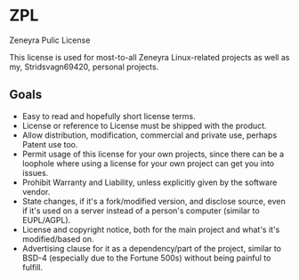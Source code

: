 # ZPL
Zeneyra Pulic License

This license is used for most-to-all Zeneyra Linux-related projects as well as my, Stridsvagn69420, personal projects.

## Goals
* Easy to read and hopefully short license terms.
* License or reference to License must be shipped with the product.
* Allow distribution, modification, commercial and private use, perhaps Patent use too.
* Permit usage of this license for your own projects, since there can be a loophole where using a license for your own project can get you into issues.
* Prohibit Warranty and Liability, unless explicitly given by the software vendor.
* State changes, if it's a fork/modified version, and disclose source, even if it's used on a server instead of a person's computer (similar to EUPL/AGPL).
* License and copyright notice, both for the main project and what's it's modified/based on.
* Advertising clause for it as a dependency/part of the project, similar to BSD-4 (especially due to the Fortune 500s) without being painful to fulfill.
